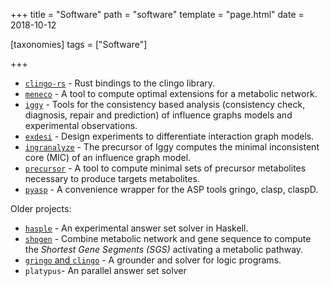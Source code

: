+++
title = "Software"
path = "software"
template = "page.html"
date = 2018-10-12

[taxonomies]
tags = ["Software"]

+++

* [`clingo-rs`](https://github.com/sthiele/clingo-rs) - Rust bindings to the clingo library.
* [`meneco`](https://github.com/bioasp/meneco) - A tool to compute optimal extensions for a metabolic network.
* [`iggy`](https://github.com/bioasp/iggy) - Tools for the consistency based analysis (consistency check, diagnosis, repair and prediction) of influence graphs models and experimental observations.
* [`exdesi`](https://github.com/bioasp/exdesi) - Design experiments to differentiate interaction graph models.
* [`ingranalyze`](https://github.com/bioasp/ingranalyze) - The precursor of Iggy computes the minimal inconsistent core (MIC) of an influence graph model.
* [`precursor`](https://github.com/bioasp/precursor) - A tool to compute minimal sets of precursor metabolites necessary to produce targets metabolites.
* [`pyasp`](https://github.com/sthiele/pyasp) - A convenience wrapper for the ASP tools gringo, clasp, claspD.

Older projects:

* [`hasple`](https://github.com/sthiele/clingo-rs) - An experimental answer set solver in Haskell.
* [`shogen`](https://github.com/bioasp/shogen) - Combine metabolic network and gene sequence to compute the *Shortest Gene Segments (SGS)* activating a metabolic pathway.
* [`gringo` and `clingo`](https://potassco.org/clingo) - A grounder and solver for logic programs.
* `platypus`- An parallel answer set solver
